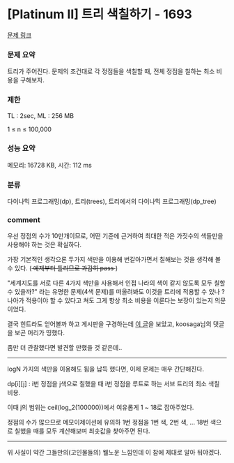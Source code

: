 
# [Platinum II] 트리 색칠하기 - 1693

[문제 링크](https://www.acmicpc.net/problem/1693)

### 문제 요약

<p> 트리가 주어진다. 문제의 조건대로 각 정점들을 색칠할 때, 전체 정점을 칠하는 최소 비용을 구해보자. </p>

### 제한

TL : 2sec, ML : 256 MB

1 ≤ n ≤ 100,000

### 성능 요약

메모리: 16728 KB, 시간: 112 ms

### 분류

다이나믹 프로그래밍(dp), 트리(trees), 트리에서의 다이나믹 프로그래밍(dp_tree)

### comment

우선 정점의 수가 10만개이므로, 어떤 기준에 근거하여 최대한 적은 가짓수의 색들만을 사용해야 하는 것은 확실하다.

가장 기본적인 생각으론 두가지 색만을 이용해 번갈아가면서 칠해보는 것을 생각해 볼 수 있다. (<del> 예제부터 틀리므로 과감히 pass </del>)

"세계지도를 서로 다른 4가지 색만을 사용해서 인접 나라의 색이 같지 않도록 모두 칠할 수 있을까?" 라는 유명한 문제(4색 문제)를 떠올려봐도
이것을 트리에 적용할 수 있나 ? 나아가 적용이야 할 수 있다고 쳐도 그게 항상 최소 비용을 이룬다는 보장이 있는지 의문이었다.

결국 힌트라도 얻어볼까 하고 게시판을 구경하는데 [이 글](https://www.acmicpc.net/board/view/13972)을 보았고, koosaga님의 댓글을 보곤 머리가 띵했다.

좀만 더 관찰했다면 발견할 만했을 것 같은데..

-----------------------------------------------------------------------------------------------------------------------------------------------------------------------

logN 가지의 색만을 이용해도 됨을 납득 했다면, 이제 문제는 매우 간단해진다.

dp[i][j] : i번 정점을 j색으로 칠했을 때 i번 정점을 루트로 하는 서브 트리의 최소 색칠 비용.

이때 j의 범위는 ceil(log_2(100000))에서 여유롭게 1 ~ 18로 잡아주었다.

정점의 수가 많으므로 메모이제이션에 유의하 1번 정점을 1번 색, 2번 색, ... 18번 색으로 칠했을 때를 모두 계산해보며 최솟값을 찾아주면 된다.

-----------------------------------------------------------------------------------------------------------------------------------------------------------------------

위 사실이 약간 그들만의(고인물들의) 웰노운 느낌인데 이 참에 제대로 알아 둬야겠다.
